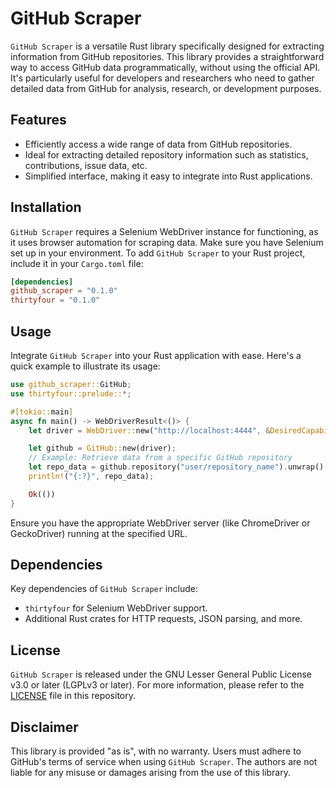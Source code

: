 # GitHub Scraper

`GitHub Scraper` is a versatile Rust library specifically designed for extracting information from GitHub repositories. This library provides a straightforward way to access GitHub data programmatically, without using the official API. It's particularly useful for developers and researchers who need to gather detailed data from GitHub for analysis, research, or development purposes.

## Features

- Efficiently access a wide range of data from GitHub repositories.
- Ideal for extracting detailed repository information such as statistics, contributions, issue data, etc.
- Simplified interface, making it easy to integrate into Rust applications.

## Installation

`GitHub Scraper` requires a Selenium WebDriver instance for functioning, as it uses browser automation for scraping data. Make sure you have Selenium set up in your environment. To add `GitHub Scraper` to your Rust project, include it in your `Cargo.toml` file:

```toml
[dependencies]
github_scraper = "0.1.0"
thirtyfour = "0.1.0"
```

## Usage

Integrate `GitHub Scraper` into your Rust application with ease. Here's a quick example to illustrate its usage:

```rust
use github_scraper::GitHub;
use thirtyfour::prelude::*;

#[tokio::main]
async fn main() -> WebDriverResult<()> {
    let driver = WebDriver::new("http://localhost:4444", &DesiredCapabilities::chrome()).await?;

    let github = GitHub::new(driver);
    // Example: Retrieve data from a specific GitHub repository
    let repo_data = github.repository("user/repository_name").unwrap();
    println!("{:?}", repo_data);

    Ok(())
}
```

Ensure you have the appropriate WebDriver server (like ChromeDriver or GeckoDriver) running at the specified URL.

## Dependencies

Key dependencies of `GitHub Scraper` include:
- `thirtyfour` for Selenium WebDriver support.
- Additional Rust crates for HTTP requests, JSON parsing, and more.

## License

`GitHub Scraper` is released under the GNU Lesser General Public License v3.0 or later (LGPLv3 or later). For more information, please refer to the [LICENSE](./LICENSE) file in this repository.

## Disclaimer

This library is provided "as is", with no warranty. Users must adhere to GitHub's terms of service when using `GitHub Scraper`. The authors are not liable for any misuse or damages arising from the use of this library.
